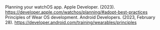 Planning your watchOS app. Apple Developer. (2023). https://developer.apple.com/watchos/planning/#adopt-best-practices 
Principles of Wear OS development. Android Developers. (2023, February 28). https://developer.android.com/training/wearables/principles 
